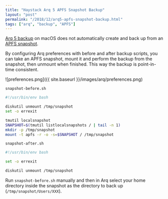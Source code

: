 ```yaml
---
title: "Haystack Arq 5 APFS Snapshot Backup"
layout: "post"
permalink: "/2018/12/arq5-apfs-snapshot-backup.html"
tags: ["arq", "backup", "APFS"]
---
```


[Arq 5 backup](https://www.arqbackup.com) on macOS does not automatically create and back up from an [APFS snapshot](https://en.wikipedia.org/wiki/Apple_File_System#Snapshots).

By configuring Arq preferences with before and after backup scripts, you can take an APFS snapshot, mount it and perform the backup from the snapshot, then unmount when finished. This way the backup is point-in-time consistent.

![preferences.png]({{ site.baseurl }}/images/arq/preferences.png)

`snapshot-before.sh`
```bash
#!/usr/bin/env bash

diskutil unmount /tmp/snapshot
set -o errexit

tmutil localsnapshot
SNAPSHOT=$(tmutil listlocalsnapshots / | tail -n 1)
mkdir -p /tmp/snapshot
mount -t apfs -r -o -s=$SNAPSHOT / /tmp/snapshot
```

`snapshot-after.sh`
```bash
#!/usr/bin/env bash

set -o errexit

diskutil unmount /tmp/snapshot
```

Run `snapshot-before.sh` manually and then in Arq select your home directory inside the snapshot as the directory to back up (`/tmp/snapshot/Users/XXX`).